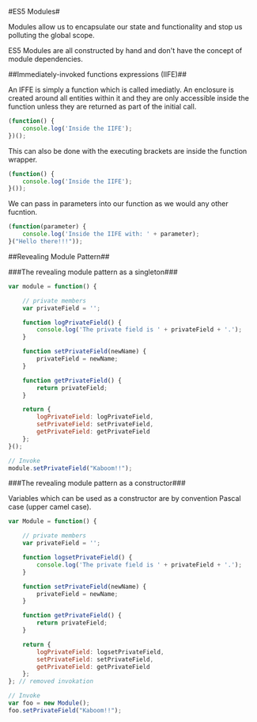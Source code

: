 #ES5 Modules#

Modules allow us to encapsulate our state and functionality and stop us polluting the global scope.

ES5 Modules are all constructed by hand and don't have the concept of module dependencies.

##Immediately-invoked functions expressions (IIFE)##

An IFFE is simply a function which is called imediatly. An enclosure is created around all entities within it and they are only accessible inside the function unless they are returned as part of the initial call.

```JavaScript
(function() {
    console.log('Inside the IIFE');
})();
```

This can also be done with the executing brackets are inside the function wrapper.

```JavaScript
(function() {
    console.log('Inside the IIFE');
}());
```

We can pass in parameters into our function as we would any other fucntion.

```JavaScript
(function(parameter) {
    console.log('Inside the IIFE with: ' + parameter);
}("Hello there!!!"));
```

##Revealing Module Pattern##

###The revealing module pattern as a singleton###

```JavaScript
var module = function() {

    // private members
    var privateField = '';

    function logPrivateField() {
        console.log('The private field is ' + privateField + '.');
    }

    function setPrivateField(newName) {
        privateField = newName;
    }

    function getPrivateField() {
        return privateField;
    }

    return {
        logPrivateField: logPrivateField,
        setPrivateField: setPrivateField,
        getPrivateField: getPrivateField
    };
}();

// Invoke
module.setPrivateField("Kaboom!!");
```
###The revealing module pattern as a constructor###

Variables which can be used as a constructor are by convention Pascal case (upper camel case).

```JavaScript
var Module = function() {

    // private members
    var privateField = '';

    function logsetPrivateField() {
        console.log('The private field is ' + privateField + '.');
    }

    function setPrivateField(newName) {
        privateField = newName;
    }

    function getPrivateField() {
        return privateField;
    }

    return {
        logPrivateField: logsetPrivateField,
        setPrivateField: setPrivateField,
        getPrivateField: getPrivateField
    };
}; // removed invokation

// Invoke
var foo = new Module();
foo.setPrivateField("Kaboom!!");
```